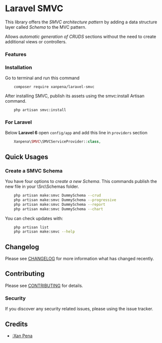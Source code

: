 # Laravel SMVC

This library offers the *SMVC architecture pattern* by adding a data structure layer called *Schema* to the MVC pattern.

Allows *automatic generation of CRUDS* sections without the need to create additional views or controllers.

### Features

### Installation

Go to terminal and run this command

```shell
    composer require xanpena/laravel-smvc
```

After installing SMVC, publish its assets using the smvc:install Artisan command. 

```shell
    php artisan smvc:install
```

### For Laravel

Below **Laravel 6** open `config/app` and add this line in `providers` section

```php
    Xanpena\SMVC\SMVCServiceProvider::class,
```

## Quick Usages

### Create a SMVC Schema

You have four options to *create a new Schema*. 
This commands publish the new file in your \Src\Schemas folder.

```bash
    php artisan make:smvc DummySchema --crud
    php artisan make:smvc DummySchema --progressive
    php artisan make:smvc DummySchema --report
    php artisan make:smvc DummySchema --chart
```

You can check updates with:

```bash
    php artisan list
    php artisan make:smvc --help
```

## Changelog

Please see [CHANGELOG](CHANGELOG.md) for more information what has changed recently.

## Contributing

Please see [CONTRIBUTING](CONTRIBUTING.md) for details.

### Security

If you discover any security related issues, please using the issue tracker.

## Credits

- [:Xan Pena](https://github.com/xanpena)

